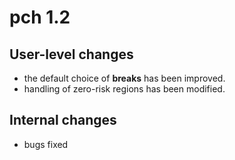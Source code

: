 pch 1.2
=============

User-level changes
------------------
* the default choice of **breaks** has been improved.
* handling of zero-risk regions has been modified.

Internal changes
--------------------
* bugs fixed
 
